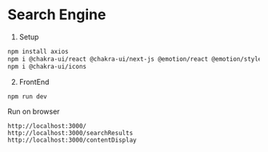 # Search Engine

1. Setup

```bash
npm install axios
npm i @chakra-ui/react @chakra-ui/next-js @emotion/react @emotion/styled framer-motion
npm i @chakra-ui/icons
```

2. FrontEnd

```bash
npm run dev
```

Run on browser

```
http://localhost:3000/
http://localhost:3000/searchResults
http://localhost:3000/contentDisplay
```
